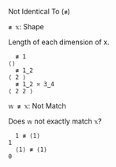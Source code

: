 Not Identical To (`≢`)

`≢ 𝕩`: Shape

Length of each dimension of x.
```
  ≢ 1
⟨⟩
  ≢ 1‿2
⟨ 2 ⟩
  ≢ 1‿2 ≍ 3‿4
⟨ 2 2 ⟩
```

`𝕨 ≢ 𝕩`: Not Match

Does `𝕨` not exactly match `𝕩`?
```
  1 ≢ ⟨1⟩
1
  ⟨1⟩ ≢ ⟨1⟩
0
```